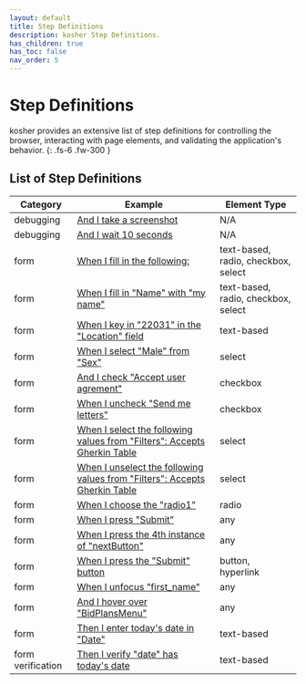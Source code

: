 ```yaml
---
layout: default
title: Step Definitions
description: kosher Step Definitions.
has_children: true
has_toc: false
nav_order: 5
---
```


# Step Definitions

kosher provides an extensive list of step definitions for controlling the browser, interacting with page elements, and validating the application's behavior.
{: .fs-6 .fw-300 }

## List of Step Definitions

| Category          | Example                                                                                                      | Element Type                        |
| ----------------- | ------------------------------------------------------------------------------------------------------------ | ----------------------------------- |
| debugging         | [And I take a screenshot](i_take_a_screenshot.html)                                                          | N/A                                 |
| debugging         | [And I wait 10 seconds](i_wait_seconds.html)                                                                 | N/A                                 |
| form              | [When I fill in the following:](i_fill_in_the_following.html)                                                | text-based, radio, checkbox, select |
| form              | [When I fill in "Name" with "my name"](i_fill_in_with.html)                                                  | text-based, radio, checkbox, select |
| form              | [When I key in "22031" in the "Location" field](i_key_in.html)                                               | text-based                          |
| form              | [When I select "Male" from "Sex"](i_select_from.html)                                                        | select                              |
| form              | [And I check "Accept user agrement"](i_check.html)                                                           | checkbox                            |
| form              | [When I uncheck "Send me letters"](i_uncheck.html)                                                           | checkbox                            |
| form              | [When I select the following values from "Filters": Accepts Gherkin Table](i_select_following_from.html)     | select                              |
| form              | [When I unselect the following values from "Filters": Accepts Gherkin Table](i_unselect_following_from.html) | select                              |
| form              | [When I choose the "radio1"](i_choose.html)                                                                  | radio                               |
| form              | [When I press "Submit"](i_press.html)                                                                        | any                                 |
| form              | [When I press the 4th instance of "nextButton"](i_press_instance.html)                                       | any                                 |
| form              | [When I press the "Submit" button](i_press_button.html)                                                      | button, hyperlink                   |
| form              | [When I unfocus "first_name"](i_unfocus.html)                                                                | any                                 |
| form              | [And I hover over "BidPlansMenu"](i_hover.html)                                                              | any                                 |
| form              | [Then I enter today's date in "Date"](i_enter_todays_date.html)                                              | text-based                          |
| form verification | [Then I verify "date" has today's date](i_verify_todays_date.html)                                           | text-based                          |